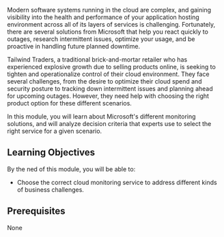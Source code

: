 Modern software systems running in the cloud are complex, and gaining visibility into the health and performance of your application hosting environment across all of its layers of services is challenging. Fortunately, there are several solutions from Microsoft that help you react quickly to outages, research intermittent issues, optimize your usage, and be proactive in handling future planned downtime.

Tailwind Traders, a traditional brick-and-mortar retailer who has experienced explosive growth due to selling products online, is seeking to tighten and operationalize control of their cloud environment. They face several challenges, from the desire to optimize their cloud spend and security posture to tracking down intermittent issues and planning ahead for upcoming outages. However, they need help with choosing the right product option for these different scenarios.

In this module, you will learn about Microsoft's different monitoring solutions, and will analyze decision criteria that experts use to select the right service for a given scenario.

## Learning Objectives

By the ned of this module, you will be able to:

- Choose the correct cloud monitoring service to address different kinds of business challenges.

## Prerequisites

None